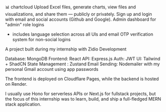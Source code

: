 📊 chartcloud
Upload Excel files, generate charts, view files and visualizations, and share them — publicly or privately. Sign up and login with email and social accounts (Github and Google). Admin dashboard for "admin" role logins

+ includes language selection across all UIs and email OTP verification system for non-social logins

A project built during my internship with Zidio Development

Database: MongoDB
Frontend: React
API: Express.js
Auth: JWT
UI: Tailwind + ShadCN
State Management : Zustand
Email Sending: Nodemailer with my personal Gmail account using app passwords

The frontend is deployed on Cloudflare Pages, while the backend is hosted on Render.

I usually use Hono for serverless APIs or Next.js for fullstack projects, but the focus of this internship was to learn, build, and ship a full-fledged MERN stack application.


